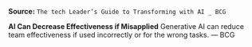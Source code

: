 **Source:** `The tech Leader’s Guide to Transforming with AI _ BCG`

**AI Can Decrease Effectiveness if Misapplied**
Generative AI can reduce team effectiveness if used incorrectly or for the wrong tasks. — BCG
